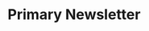 ---
title: Primary Newsletter
category: Marketing
paid: false
isActive: true
ltr: {"react":{"jsxCss":[{"code":"export default () => {\n    return (\n        <section className=\"newsletter-primary\">\n            <div className=\"newsletter-header\">\n                <svg xmlns=\"http://www.w3.org/2000/svg\" fill=\"none\" viewBox=\"0 0 24 24\" stroke=\"currentColor\">\n                    <path strokeLinecap=\"round\" strokeLinejoin=\"round\" strokeWidth={2} d=\"M3 19v-8.93a2 2 0 01.89-1.664l7-4.666a2 2 0 012.22 0l7 4.666A2 2 0 0121 10.07V19M3 19a2 2 0 002 2h14a2 2 0 002-2M3 19l6.75-4.5M21 19l-6.75-4.5M3 10l6.75 4.5M21 10l-6.75 4.5m0 0l-1.14.76a2 2 0 01-2.22 0l-1.14-.76\" />\n                </svg>\n                <h1>\n                    Subscribe to our newsletter\n                </h1>\n                <p>\n                  Stay up to date with the roadmap progress, announcements and exclusive discounts feel free to sign up with your email.  \n                </p>\n            </div>\n            <div className=\"newsletter-footer\">\n                <form \n                    onSubmit={(e) => e.preventDefault()}\n                    className=\"newsletter-form\">\n                    <input \n                        type=\"email\"\n                        placeholder=\"Enter your email\"\n                        className=\"input\"\n                    />\n                    <button\n                        className=\"submit-btn\"\n                    >\n                        Subscribe\n                    </button>\n                </form>\n                <p className=\"p-note\">\n                    No spam ever, we are care about the protection of your data. \n                    Read our <a className=\"link\" href=\"javascript:void(0)\"> Privacy Policy </a>\n                </p>\n            </div>\n        </section>\n    )\n}","label":"App.jsx"},{"label":"style.css","code":".newsletter-primary {\n  max-width: 36rem;\n  margin: 3rem auto 0px auto;\n  padding: 0px 1rem 0px 1rem;\n}\n.newsletter-primary .newsletter-header {\n  text-align: center;\n}\n.newsletter-primary .newsletter-header > * + * {\n  margin-top: 1rem;\n}\n.newsletter-primary .newsletter-header svg {\n  width: 3.5rem;\n  height: 3.5rem;\n  color: #d1d5db;\n  margin: 0px auto 0px auto;\n}\n.newsletter-primary .newsletter-header h1 {\n  font-size: 1.875rem;\n  line-height: 2.25rem;\n  font-weight: 600;\n  color: #1f2937;\n}\n.newsletter-primary .newsletter-header p {\n  color: #9ca3af;\n  line-height: 1.625;\n}\n.newsletter-primary .newsletter-footer {\n  margin-top: 1.25rem;\n}\n.newsletter-primary .newsletter-footer .newsletter-form {\n  align-items: center;\n  justify-content: center;\n}\n@media (min-width: 640px) {\n  .newsletter-primary .newsletter-footer .newsletter-form {\n    display: flex;\n  }\n}\n.newsletter-primary .newsletter-footer .newsletter-form .input {\n  color: #6b7280;\n  width: 100%;\n  padding: 0.75rem;\n  border-radius: 0.375rem;\n  border: solid 1px #e5e7eb;\n  outline: none;\n}\n.newsletter-primary .newsletter-footer .newsletter-form .input:focus {\n  border: solid 1px #4f46e5;\n}\n.newsletter-primary .newsletter-footer .newsletter-form .submit-btn {\n  width: 100%;\n  margin-top: 0.75rem;\n  padding: 0.75rem 1.25rem 0.75rem 1.25rem;\n  border-radius: 0.375rem;\n  box-shadow: 0 4px 6px -1px #0000001a, 0 2px 4px -2px #0000001a;\n  color: #FFF;\n  background-color: #4f46e5;\n  outline: none;\n}\n.newsletter-primary .newsletter-footer .newsletter-form .submit-btn:focus {\n  box-shadow: none;\n  box-shadow: 0 0 0 2px white, 0 0 0 4px #4f46e5;\n}\n@media (min-width: 640px) {\n  .newsletter-primary .newsletter-footer .newsletter-form .submit-btn {\n    margin: 0px 0px 0px 0.75rem;\n    width: auto;\n  }\n}\n.newsletter-primary .newsletter-footer .p-note {\n  text-align: center;\n  margin: 0.75rem auto 0px auto;\n  max-width: 32rem;\n  font-size: 15px;\n  color: #9ca3af;\n}\n.newsletter-primary .newsletter-footer .p-note .link {\n  color: #4f46e5;\n  text-decoration: underline;\n}"}],"jsxTail":[{"label":"App.jsx","code":"export default () => {\n    return (\n        <section className=\"max-w-xl mt-12 mx-auto px-4 md:px-8\">\n            <div className=\"space-y-3 text-center\">\n                <svg xmlns=\"http://www.w3.org/2000/svg\" className=\"h-14 w-14 mx-auto text-gray-300\" fill=\"none\" viewBox=\"0 0 24 24\" stroke=\"currentColor\">\n                    <path strokeLinecap=\"round\" strokeLinejoin=\"round\" strokeWidth={2} d=\"M3 19v-8.93a2 2 0 01.89-1.664l7-4.666a2 2 0 012.22 0l7 4.666A2 2 0 0121 10.07V19M3 19a2 2 0 002 2h14a2 2 0 002-2M3 19l6.75-4.5M21 19l-6.75-4.5M3 10l6.75 4.5M21 10l-6.75 4.5m0 0l-1.14.76a2 2 0 01-2.22 0l-1.14-.76\" />\n                </svg>\n                <h3 className=\"text-3xl text-gray-800 font-bold\">\n                    Subscribe to our newsletter\n                </h3>\n                <p className=\"text-gray-400 leading-relaxed\">\n                  Stay up to date with the roadmap progress, announcements and exclusive discounts feel free to sign up with your email.  \n                </p>\n            </div>\n            <div className=\"mt-6\">\n                <form \n                    onSubmit={(e) => e.preventDefault()}\n                    className=\"items-center justify-center sm:flex\">\n                    <input \n                        type=\"email\"\n                        placeholder=\"Enter your email\"\n                        className=\"text-gray-500 w-full p-3 rounded-md border outline-none focus:border-indigo-600\"\n                    />\n                    <button\n                        className=\"w-full mt-3 px-5 py-3 rounded-md text-white bg-indigo-600 hover:bg-indigo-500 active:bg-indigo-700 duration-150 outline-none shadow-md focus:shadow-none focus:ring-2 ring-offset-2 ring-indigo-600 sm:mt-0 sm:ml-3 sm:w-auto\"\n                    >\n                        Subscribe\n                    </button>\n                </form>\n                <p className=\"mt-3 mx-auto text-center max-w-lg text-[15px] text-gray-400\">\n                    No spam ever, we are care about the protection of your data. \n                    Read our <a className=\"text-indigo-600 underline\" href=\"javascript:void(0)\"> Privacy Policy </a>\n                </p>\n            </div>\n        </section>\n    )\n}"}]},"vue":{"vueCss":[{"label":"App.vue","code":"<template>\n  <section class=\"newsletter-primary\">\n    <div class=\"newsletter-header\">\n        <svg xmlns=\"http://www.w3.org/2000/svg\" fill=\"none\" viewBox=\"0 0 24 24\" stroke=\"currentColor\">\n            <path strokeLinecap=\"round\" strokeLinejoin=\"round\" strokeWidth={2} d=\"M3 19v-8.93a2 2 0 01.89-1.664l7-4.666a2 2 0 012.22 0l7 4.666A2 2 0 0121 10.07V19M3 19a2 2 0 002 2h14a2 2 0 002-2M3 19l6.75-4.5M21 19l-6.75-4.5M3 10l6.75 4.5M21 10l-6.75 4.5m0 0l-1.14.76a2 2 0 01-2.22 0l-1.14-.76\" />\n        </svg>\n        <h1>\n            Subscribe to our newsletter\n        </h1>\n        <p>\n          Stay up to date with the roadmap progress, announcements and exclusive discounts feel free to sign up with your email.  \n        </p>\n    </div>\n    <div class=\"newsletter-footer\">\n        <form \n            class=\"newsletter-form\">\n            <input \n                type=\"email\"\n                placeholder=\"Enter your email\"\n                class=\"input\"\n            />\n            <button\n                class=\"submit-btn\"\n            >\n                Subscribe\n            </button>\n        </form>\n        <p class=\"p-note\">\n            No spam ever, we are care about the protection of your data. \n            Read our <a class=\"link\" href=\"javascript:void(0)\"> Privacy Policy </a>\n        </p>\n    </div>\n  </section>\n</template>"},{"code":"  .newsletter-primary {\n  max-width: 36rem;\n  margin: 3rem auto 0px auto;\n  padding: 0px 1rem 0px 1rem;\n  }\n  .newsletter-primary .newsletter-header {\n    text-align: center;\n  }\n  .newsletter-primary .newsletter-header > * + * {\n    margin-top: 1rem;\n  }\n  .newsletter-primary .newsletter-header svg {\n    width: 3.5rem;\n    height: 3.5rem;\n    color: #d1d5db;\n    margin: 0px auto 0px auto;\n  }\n  .newsletter-primary .newsletter-header h1 {\n    font-size: 1.875rem;\n    line-height: 2.25rem;\n    font-weight: 600;\n    color: #1f2937;\n  }\n  .newsletter-primary .newsletter-header p {\n    color: #9ca3af;\n    line-height: 1.625;\n  }\n  .newsletter-primary .newsletter-footer {\n    margin-top: 1.25rem;\n  }\n  .newsletter-primary .newsletter-footer .newsletter-form {\n    align-items: center;\n    justify-content: center;\n  }\n  @media (min-width: 640px) {\n    .newsletter-primary .newsletter-footer .newsletter-form {\n      display: flex;\n    }\n  }\n  .newsletter-primary .newsletter-footer .newsletter-form .input {\n    color: #6b7280;\n    width: 100%;\n    padding: 0.75rem;\n    border-radius: 0.375rem;\n    border: solid 1px #e5e7eb;\n    outline: none;\n  }\n  .newsletter-primary .newsletter-footer .newsletter-form .input:focus {\n    border: solid 1px #4f46e5;\n  }\n  .newsletter-primary .newsletter-footer .newsletter-form .submit-btn {\n    width: 100%;\n    margin-top: 0.75rem;\n    padding: 0.75rem 1.25rem 0.75rem 1.25rem;\n    border-radius: 0.375rem;\n    box-shadow: 0 4px 6px -1px #0000001a, 0 2px 4px -2px #0000001a;\n    color: #FFF;\n    background-color: #4f46e5;\n    outline: none;\n  }\n  .newsletter-primary .newsletter-footer .newsletter-form .submit-btn:focus {\n    box-shadow: none;\n    box-shadow: 0 0 0 2px white, 0 0 0 4px #4f46e5;\n  }\n  @media (min-width: 640px) {\n    .newsletter-primary .newsletter-footer .newsletter-form .submit-btn {\n      margin: 0px 0px 0px 0.75rem;\n      width: auto;\n    }\n  }\n  .newsletter-primary .newsletter-footer .p-note {\n    text-align: center;\n    margin: 0.75rem auto 0px auto;\n    max-width: 32rem;\n    font-size: 15px;\n    color: #9ca3af;\n  }\n  .newsletter-primary .newsletter-footer .p-note .link {\n    color: #4f46e5;\n    text-decoration: underline;\n  }","label":"style.css"}],"vueTail":[{"label":"App.vue","code":"<template>\n  <section class=\"max-w-xl mt-12 mx-auto px-4\">\n    <div class=\"space-y-4 text-center\">\n        <svg xmlns=\"http://www.w3.org/2000/svg\" class=\"h-14 w-14 mx-auto text-gray-300\" fill=\"none\" viewBox=\"0 0 24 24\" stroke=\"currentColor\">\n            <path strokeLinecap=\"round\" strokeLinejoin=\"round\" strokeWidth={2} d=\"M3 19v-8.93a2 2 0 01.89-1.664l7-4.666a2 2 0 012.22 0l7 4.666A2 2 0 0121 10.07V19M3 19a2 2 0 002 2h14a2 2 0 002-2M3 19l6.75-4.5M21 19l-6.75-4.5M3 10l6.75 4.5M21 10l-6.75 4.5m0 0l-1.14.76a2 2 0 01-2.22 0l-1.14-.76\" />\n        </svg>\n        <h1 class=\"text-3xl text-gray-800 font-semibold\">\n            Subscribe to our newsletter\n        </h1>\n        <p class=\"text-gray-400 leading-relaxed\">\n          Stay up to date with the roadmap progress, announcements and exclusive discounts feel free to sign up with your email.  \n        </p>\n    </div>\n    <div class=\"mt-5\">\n        <form \n            class=\"items-center justify-center sm:flex\">\n            <input \n                type=\"email\"\n                placeholder=\"Enter your email\"\n                class=\"text-gray-500 w-full p-3 rounded-md border outline-none focus:border-indigo-600\"\n            />\n            <button\n                class=\"w-full mt-3 px-5 py-3 rounded-md text-white bg-indigo-600 outline-none shadow-md focus:shadow-none focus:ring-2 ring-offset-2 ring-indigo-600 sm:mt-0 sm:ml-3 sm:w-auto\"\n            >\n                Subscribe\n            </button>\n        </form>\n        <p class=\"mt-3 mx-auto text-center max-w-lg text-[15px] text-gray-400\">\n            No spam ever, we are care about the protection of your data. \n            Read our <a class=\"text-indigo-600 underline\" href=\"javascript:void(0)\"> Privacy Policy </a>\n        </p>\n    </div>\n  </section>\n</template>"}]},"preview":"function App() {\n  return /*#__PURE__*/React.createElement(\"section\", {\n    className: \"max-w-xl py-12 mx-auto px-4 md:px-8\"\n  }, /*#__PURE__*/React.createElement(\"div\", {\n    className: \"space-y-3 text-center\"\n  }, /*#__PURE__*/React.createElement(\"svg\", {\n    xmlns: \"http://www.w3.org/2000/svg\",\n    className: \"h-14 w-14 mx-auto text-gray-300\",\n    fill: \"none\",\n    viewBox: \"0 0 24 24\",\n    stroke: \"currentColor\"\n  }, /*#__PURE__*/React.createElement(\"path\", {\n    strokeLinecap: \"round\",\n    strokeLinejoin: \"round\",\n    strokeWidth: 2,\n    d: \"M3 19v-8.93a2 2 0 01.89-1.664l7-4.666a2 2 0 012.22 0l7 4.666A2 2 0 0121 10.07V19M3 19a2 2 0 002 2h14a2 2 0 002-2M3 19l6.75-4.5M21 19l-6.75-4.5M3 10l6.75 4.5M21 10l-6.75 4.5m0 0l-1.14.76a2 2 0 01-2.22 0l-1.14-.76\"\n  })), /*#__PURE__*/React.createElement(\"h3\", {\n    className: \"text-3xl text-gray-800 font-bold\"\n  }, \"Subscribe to our newsletter\"), /*#__PURE__*/React.createElement(\"p\", {\n    className: \"text-gray-400 leading-relaxed\"\n  }, \"Stay up to date with the roadmap progress, announcements and exclusive discounts feel free to sign up with your email.\")), /*#__PURE__*/React.createElement(\"div\", {\n    className: \"mt-6\"\n  }, /*#__PURE__*/React.createElement(\"form\", {\n    onSubmit: e => e.preventDefault(),\n    className: \"items-center justify-center sm:flex\"\n  }, /*#__PURE__*/React.createElement(\"input\", {\n    type: \"email\",\n    placeholder: \"Enter your email\",\n    className: \"text-gray-500 w-full p-3 rounded-md border outline-none focus:border-indigo-600\"\n  }), /*#__PURE__*/React.createElement(\"button\", {\n    className: \"w-full mt-3 px-5 py-3 rounded-md text-white bg-indigo-600 hover:bg-indigo-500 active:bg-indigo-700 duration-150 outline-none shadow-md focus:shadow-none focus:ring-2 ring-offset-2 ring-indigo-600 sm:mt-0 sm:ml-3 sm:w-auto\"\n  }, \"Subscribe\")), /*#__PURE__*/React.createElement(\"p\", {\n    className: \"mt-3 mx-auto text-center max-w-lg text-[15px] text-gray-400\"\n  }, \"No spam ever, we are care about the protection of your data. Read our \", /*#__PURE__*/React.createElement(\"a\", {\n    className: \"text-indigo-600 underline\",\n    href: \"javascript:void(0)\"\n  }, \" Privacy Policy \"))));\n}"}
rtl: {"react":{"jsxTail":[{"code":"export default () => {\n    return (\n        <section className=\"max-w-xl py-12 mx-auto px-4 text-[17px] md:px-8\">\n            <div className=\"space-y-3 text-center\">\n                <svg xmlns=\"http://www.w3.org/2000/svg\" className=\"h-14 w-14 mx-auto text-gray-300\" fill=\"none\" viewBox=\"0 0 24 24\" stroke=\"currentColor\">\n                    <path strokeLinecap=\"round\" strokeLinejoin=\"round\" strokeWidth={2} d=\"M3 19v-8.93a2 2 0 01.89-1.664l7-4.666a2 2 0 012.22 0l7 4.666A2 2 0 0121 10.07V19M3 19a2 2 0 002 2h14a2 2 0 002-2M3 19l6.75-4.5M21 19l-6.75-4.5M3 10l6.75 4.5M21 10l-6.75 4.5m0 0l-1.14.76a2 2 0 01-2.22 0l-1.14-.76\" />\n                </svg>\n                <h3 className=\"text-3xl text-gray-800 font-bold\">\n                    اشترك في نشرتنا الإخبارية\n                </h3>\n                <p className=\"text-gray-400 leading-relaxed\">\n                  ابق على اطلاع دائم بتقدم خارطة الطريق والإعلانات والخصومات الحصرية لا تتردد في التسجيل باستخدام بريدك الإلكتروني.  \n                </p>\n            </div>\n            <div className=\"mt-5\">\n                <form \n                    onSubmit={(e) => e.preventDefault()}\n                    className=\"items-center justify-center sm:flex\">\n                    <input \n                        type=\"email\"\n                        placeholder=\"إدخل البريد اﻹلكتروني\"\n                        className=\"text-gray-500 w-full p-3 rounded-md border outline-none focus:border-indigo-600\"\n                    />\n                    <button\n                        className=\"w-full mt-3 px-5 py-3 rounded-md text-white bg-indigo-600 hover:bg-indigo-500 active:bg-indigo-700 duration-150 outline-none shadow-md focus:shadow-none focus:ring-2 ring-offset-2 ring-indigo-600 sm:mt-0 sm:mr-3 sm:w-auto\"\n                    >\n                        اشتراك\n                    </button>\n                </form>\n                <p className=\"mt-3 mx-auto text-center max-w-lg text-[15px] text-gray-400\">\n                    لا يوجد بريد عشوائي على الإطلاق ، نحن نهتم بحماية بياناتك.\n                    إقرأ <a className=\"text-indigo-600 underline\" href=\"javascript:void(0)\"> سياسة الخصوصية </a>\n                </p>\n            </div>\n        </section>\n    )\n}","label":"App.jsx"}],"jsxCss":[{"code":"export default () => {\n    return (\n        <section className=\"newsletter-primary\">\n            <div className=\"newsletter-header\">\n                <svg xmlns=\"http://www.w3.org/2000/svg\" fill=\"none\" viewBox=\"0 0 24 24\" stroke=\"currentColor\">\n                    <path strokeLinecap=\"round\" strokeLinejoin=\"round\" strokeWidth={2} d=\"M3 19v-8.93a2 2 0 01.89-1.664l7-4.666a2 2 0 012.22 0l7 4.666A2 2 0 0121 10.07V19M3 19a2 2 0 002 2h14a2 2 0 002-2M3 19l6.75-4.5M21 19l-6.75-4.5M3 10l6.75 4.5M21 10l-6.75 4.5m0 0l-1.14.76a2 2 0 01-2.22 0l-1.14-.76\" />\n                </svg>\n                <h1>\n                    اشترك في نشرتنا الإخبارية\n                </h1>\n                <p>\n                  ابق على اطلاع دائم بتقدم خارطة الطريق والإعلانات والخصومات الحصرية لا تتردد في التسجيل باستخدام بريدك الإلكتروني.\n                </p>\n            </div>\n            <div className=\"newsletter-footer\">\n                <form \n                    onSubmit={(e) => e.preventDefault()}\n                    className=\"newsletter-form\">\n                    <input \n                        type=\"email\"\n                        placeholder=\"إدخل البريد اﻹلكتروني\"\n                        className=\"input\"\n                    />\n                    <button\n                        className=\"submit-btn\"\n                    >\n                        اشتراك\n                    </button>\n                </form>\n                <p className=\"p-note\">\n                    لا يوجد بريد عشوائي على الإطلاق ، نحن نهتم بحماية بياناتك.\n                    إقرأ <a className=\"link\" href=\"javascript:void(0)\"> سياسة الخصوصية </a>\n                </p>\n            </div>\n        </section>\n    )\n}","label":"App.jsx"},{"label":"style.css","code":".newsletter-primary {\n  max-width: 36rem;\n  margin: 3rem auto 0px auto;\n  padding: 0px 1rem 0px 1rem;\n}\n.newsletter-primary .newsletter-header {\n  text-align: center;\n}\n.newsletter-primary .newsletter-header > * + * {\n  margin-top: 1rem;\n}\n.newsletter-primary .newsletter-header svg {\n  width: 3.5rem;\n  height: 3.5rem;\n  color: #d1d5db;\n  margin: 0px auto 0px auto;\n}\n.newsletter-primary .newsletter-header h1 {\n  font-size: 1.875rem;\n  line-height: 2.25rem;\n  font-weight: 600;\n  color: #1f2937;\n}\n.newsletter-primary .newsletter-header p {\n  color: #9ca3af;\n  line-height: 1.625;\n}\n.newsletter-primary .newsletter-footer {\n  margin-top: 1.25rem;\n}\n.newsletter-primary .newsletter-footer .newsletter-form {\n  align-items: center;\n  justify-content: center;\n}\n@media (min-width: 640px) {\n  .newsletter-primary .newsletter-footer .newsletter-form {\n    display: flex;\n  }\n}\n.newsletter-primary .newsletter-footer .newsletter-form .input {\n  color: #6b7280;\n  width: 100%;\n  padding: 0.75rem;\n  border-radius: 0.375rem;\n  border: solid 1px #e5e7eb;\n  outline: none;\n}\n.newsletter-primary .newsletter-footer .newsletter-form .input:focus {\n  border: solid 1px #4f46e5;\n}\n.newsletter-primary .newsletter-footer .newsletter-form .submit-btn {\n  width: 100%;\n  margin-top: 0.75rem;\n  padding: 0.75rem 1.25rem 0.75rem 1.25rem;\n  border-radius: 0.375rem;\n  box-shadow: 0 4px 6px -1px #0000001a, 0 2px 4px -2px #0000001a;\n  color: #FFF;\n  background-color: #4f46e5;\n  outline: none;\n}\n.newsletter-primary .newsletter-footer .newsletter-form .submit-btn:focus {\n  box-shadow: none;\n  box-shadow: 0 0 0 2px white, 0 0 0 4px #4f46e5;\n}\n@media (min-width: 640px) {\n  .newsletter-primary .newsletter-footer .newsletter-form .submit-btn {\n    margin: 0px 0.75rem 0px 0px;\n    width: auto;\n  }\n}\n.newsletter-primary .newsletter-footer .p-note {\n  text-align: center;\n  margin: 0.75rem auto 0px auto;\n  max-width: 32rem;\n  font-size: 15px;\n  color: #9ca3af;\n}\n.newsletter-primary .newsletter-footer .p-note .link {\n  color: #4f46e5;\n  text-decoration: underline;\n}"}]},"vue":{"vueCss":[],"vueTail":[]},"preview":"function App() {\n  return /*#__PURE__*/React.createElement(\"section\", {\n    className: \"max-w-xl py-12 mx-auto px-4 text-[17px] md:px-8\"\n  }, /*#__PURE__*/React.createElement(\"div\", {\n    className: \"space-y-3 text-center\"\n  }, /*#__PURE__*/React.createElement(\"svg\", {\n    xmlns: \"http://www.w3.org/2000/svg\",\n    className: \"h-14 w-14 mx-auto text-gray-300\",\n    fill: \"none\",\n    viewBox: \"0 0 24 24\",\n    stroke: \"currentColor\"\n  }, /*#__PURE__*/React.createElement(\"path\", {\n    strokeLinecap: \"round\",\n    strokeLinejoin: \"round\",\n    strokeWidth: 2,\n    d: \"M3 19v-8.93a2 2 0 01.89-1.664l7-4.666a2 2 0 012.22 0l7 4.666A2 2 0 0121 10.07V19M3 19a2 2 0 002 2h14a2 2 0 002-2M3 19l6.75-4.5M21 19l-6.75-4.5M3 10l6.75 4.5M21 10l-6.75 4.5m0 0l-1.14.76a2 2 0 01-2.22 0l-1.14-.76\"\n  })), /*#__PURE__*/React.createElement(\"h3\", {\n    className: \"text-3xl text-gray-800 font-bold\"\n  }, \"\\u0627\\u0634\\u062A\\u0631\\u0643 \\u0641\\u064A \\u0646\\u0634\\u0631\\u062A\\u0646\\u0627 \\u0627\\u0644\\u0625\\u062E\\u0628\\u0627\\u0631\\u064A\\u0629\"), /*#__PURE__*/React.createElement(\"p\", {\n    className: \"text-gray-400 leading-relaxed\"\n  }, \"\\u0627\\u0628\\u0642 \\u0639\\u0644\\u0649 \\u0627\\u0637\\u0644\\u0627\\u0639 \\u062F\\u0627\\u0626\\u0645 \\u0628\\u062A\\u0642\\u062F\\u0645 \\u062E\\u0627\\u0631\\u0637\\u0629 \\u0627\\u0644\\u0637\\u0631\\u064A\\u0642 \\u0648\\u0627\\u0644\\u0625\\u0639\\u0644\\u0627\\u0646\\u0627\\u062A \\u0648\\u0627\\u0644\\u062E\\u0635\\u0648\\u0645\\u0627\\u062A \\u0627\\u0644\\u062D\\u0635\\u0631\\u064A\\u0629 \\u0644\\u0627 \\u062A\\u062A\\u0631\\u062F\\u062F \\u0641\\u064A \\u0627\\u0644\\u062A\\u0633\\u062C\\u064A\\u0644 \\u0628\\u0627\\u0633\\u062A\\u062E\\u062F\\u0627\\u0645 \\u0628\\u0631\\u064A\\u062F\\u0643 \\u0627\\u0644\\u0625\\u0644\\u0643\\u062A\\u0631\\u0648\\u0646\\u064A.\")), /*#__PURE__*/React.createElement(\"div\", {\n    className: \"mt-6\"\n  }, /*#__PURE__*/React.createElement(\"form\", {\n    onSubmit: e => e.preventDefault(),\n    className: \"items-center justify-center sm:flex\"\n  }, /*#__PURE__*/React.createElement(\"input\", {\n    type: \"email\",\n    placeholder: \"\\u0625\\u062F\\u062E\\u0644 \\u0627\\u0644\\u0628\\u0631\\u064A\\u062F \\u0627\\uFEF9\\u0644\\u0643\\u062A\\u0631\\u0648\\u0646\\u064A\",\n    className: \"text-gray-500 w-full p-3 rounded-md border outline-none focus:border-indigo-600\"\n  }), /*#__PURE__*/React.createElement(\"button\", {\n    className: \"w-full mt-3 px-5 py-3 rounded-md text-white bg-indigo-600 hover:bg-indigo-500 active:bg-indigo-700 duration-150 outline-none shadow-md focus:shadow-none focus:ring-2 ring-offset-2 ring-indigo-600 sm:mt-0 sm:mr-3 sm:w-auto\"\n  }, \"\\u0627\\u0634\\u062A\\u0631\\u0627\\u0643\")), /*#__PURE__*/React.createElement(\"p\", {\n    className: \"mt-3 mx-auto text-center max-w-lg text-[15px] text-gray-400\"\n  }, \"\\u0644\\u0627 \\u064A\\u0648\\u062C\\u062F \\u0628\\u0631\\u064A\\u062F \\u0639\\u0634\\u0648\\u0627\\u0626\\u064A \\u0639\\u0644\\u0649 \\u0627\\u0644\\u0625\\u0637\\u0644\\u0627\\u0642 \\u060C \\u0646\\u062D\\u0646 \\u0646\\u0647\\u062A\\u0645 \\u0628\\u062D\\u0645\\u0627\\u064A\\u0629 \\u0628\\u064A\\u0627\\u0646\\u0627\\u062A\\u0643. \\u0625\\u0642\\u0631\\u0623 \", /*#__PURE__*/React.createElement(\"a\", {\n    className: \"text-indigo-600 underline\",\n    href: \"javascript:void(0)\"\n  }, \" \\u0633\\u064A\\u0627\\u0633\\u0629 \\u0627\\u0644\\u062E\\u0635\\u0648\\u0635\\u064A\\u0629 \"))));\n}"}
slug: /newsletters
id: e666ad25-887b-4aff-a1fa-ea1c994cea5c
created_at: 1
---